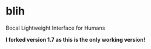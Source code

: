 # blih
Bocal Lightweight Interface for Humans

**I forked version 1.7 as this is the only working version!**
